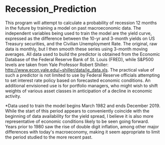# Recession_Prediction
This program will attempt to calculate a probability of recession 12 months in the future by training a model on past  macroeconomic data. The independent variables being used to train the model are the yield curve, expressed as the difference between the 10-yr and 3-month yields on US Treasury securities, and the Civilian Unemployment Rate. The original, raw data is monthly, but I then smooth these series using 3-month moving averages. All data used to build  the predictor is obtained from the Economic Database of the Federal Reserve Bank of St. Louis (FRED), while S&P500 levels are taken from Yale Professor Robert Shiller: http://www.econ.yale.edu/~shiller/data/ie_data.xls.
The practical value of such a predictor is not limited to use by Federal Reserve officials attempting to set interest rate policy based on forecasted economic conditions. An additional envisioned use is for portfolio managers, who might wish to shift weights of various asset classes in anticipation of a decline in economic activity. 

*Data used to train the model begins March 1982 and ends December 2019. While the start of this period appears to conveniently 
coincide with the beginning of data availability for the yield spread, I believe it is also more representative of economic 
conditions likely to be seen going forward. Years prior to 1980 saw the rise of double digit inflation, among other major differences with today's macroeconomy, making it seem appropriate to limit the period studied to the more recent past. 
